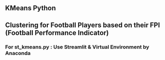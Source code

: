 ## KMeans Python
## Clustering for Football Players based on their FPI (Football Performance Indicator)

### For st_kmeans.py : Use Streamlit & Virtual Environment by Anaconda
